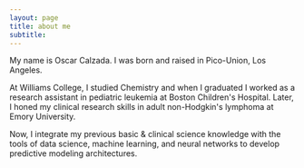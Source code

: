 ```yaml
---
layout: page
title: about me
subtitle: 
---
```


My name is Oscar Calzada. I was born and raised in Pico-Union, Los Angeles. 

At Williams College, I studied Chemistry and when I graduated I worked as a research assistant in pediatric leukemia at Boston Children's Hospital. Later, I honed my clinical research skills in adult non-Hodgkin's lymphoma at Emory University. 

Now, I integrate my previous basic & clinical science knowledge with the tools of data science, machine learning, and neural networks to develop predictive modeling architectures.



